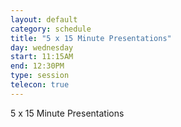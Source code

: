 ```yaml
---
layout: default
category: schedule
title: "5 x 15 Minute Presentations"
day: wednesday
start: 11:15AM
end: 12:30PM
type: session
telecon: true
---
```


5 x 15 Minute Presentations
